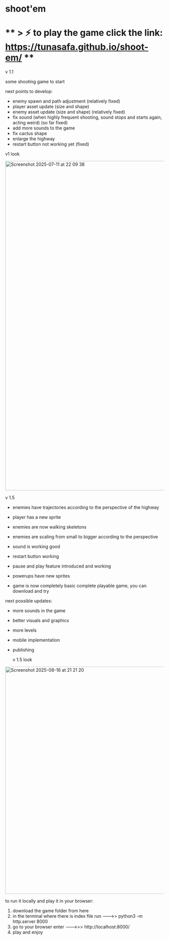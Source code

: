 # shoot'em

# ** > ⚡  to play the game click the link: https://tunasafa.github.io/shoot-em/ **

v 1.1

some shooting game to start

next points to develop:
  - enemy spawn and path adjustment (relatively fixed)
  - player asset update (size and shape)
  - enemy asset update (size and shape) (relatively fixed)
  - fix sound (when highly frequent shooting, sound stops and starts again, acting weird) (so far fixed)
  - add more sounds to the game 
  - fix cactus shape
  - enlarge the highway
  - restart button not working yet (fixed)

v1 look

<img width="1096" height="1043" alt="Screenshot 2025-07-11 at 22 09 38" src="https://github.com/user-attachments/assets/a88cba7f-cec3-48b4-84ab-08ce24035d28" />

v 1.5

- enemies have trajectories according to the perspective of the highway
- player has a new sprite
- enemies are now walking skeletons
- enemies are scaling from small to bigger according to the perspective
- sound is working good
- restart button working
- pause and play feature introduced and working
- powerups have new sprites

- game is now completely basic complete playable game, you can download and try

next possible updates:

- more sounds in the game
- better visuals and graphics
- more levels
- mobile implementation
- publishing

  v 1.5 look

<img width="831" height="719" alt="Screenshot 2025-08-16 at 21 21 20" src="https://github.com/user-attachments/assets/d87d1dcf-27c6-4650-b6f0-d04b2f378541" />

to run it locally and play it in your browser:

1. download the game folder from here
2. in the terminal where there is index file
    run    --->>    python3 -m http.server 8000
3. go to your browser
    enter --->>>    http://localhost:8000/
4. play and enjoy

